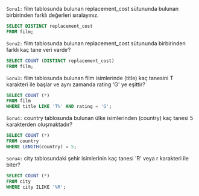 `Soru1:` film tablosunda bulunan replacement_cost sütununda bulunan birbirinden farklı değerleri sıralayınız.

```SQL
SELECT DISTINCT replacement_cost
FROM film;
```

`Soru2:` film tablosunda bulunan replacement_cost sütununda birbirinden farklı kaç tane veri vardır?

```SQL
SELECT COUNT (DISTINCT replacement_cost)
FROM film;
```

`Soru3:` film tablosunda bulunan film isimlerinde (title) kaç tanesini T karakteri ile başlar ve aynı zamanda rating 'G' ye eşittir?

```SQL
SELECT COUNT (*)
FROM film
WHERE title LIKE 'T%' AND rating = 'G';
```

`Soru4:` country tablosunda bulunan ülke isimlerinden (country) kaç tanesi 5 karakterden oluşmaktadır?

```SQL
SELECT COUNT (*)
FROM country
WHERE LENGTH(country) = 5;
```

`Soru4:` city tablosundaki şehir isimlerinin kaç tanesi 'R' veya r karakteri ile biter?

```SQL
SELECT COUNT (*)
FROM city
WHERE city ILIKE '%R';
```

